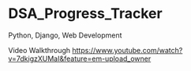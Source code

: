 # DSA_Progress_Tracker
Python, Django, Web Development

Video Walkthrough https://www.youtube.com/watch?v=7dkigzXUMaI&feature=em-upload_owner




